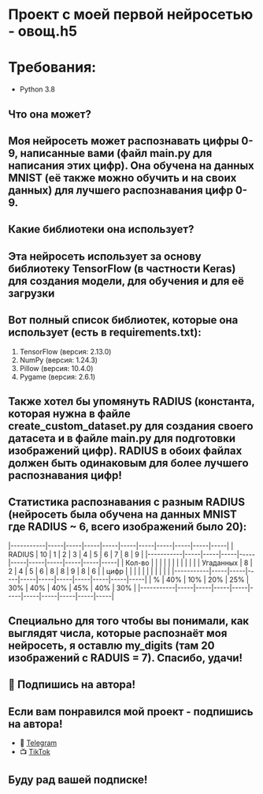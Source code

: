 # Проект с моей первой нейросетью - овощ.h5 

# Требования: 

- Python 3.8

## Что она может? 

## Моя нейросеть может распознавать цифры 0-9, написанные вами (файл main.py для написания этих цифр). Она обучена на данных MNIST (её также можно обучить и на своих данных) для лучшего распознавания цифр 0-9. 

## Какие библиотеки она использует?

## Эта нейросеть использует за основу библиотеку TensorFlow (в частности Keras) для создания модели, для обучения и для её загрузки 

## Вот полный список библиотек, которые она использует (есть в requirements.txt):

1. TensorFlow (версия: 2.13.0)
2. NumPy (версия: 1.24.3)
3. Pillow (версия: 10.4.0)
4. Pygame (версия: 2.6.1)

## Также хотел бы упомянуть RADIUS (константа, которая нужна в файле create_custom_dataset.py для создания своего датасета и в файле main.py для подготовки изображений цифр). RADIUS в обоих файлах должен быть одинаковым для более лучшего распознавания цифр! 

## Статистика распознавания с разным RADIUS (нейросеть была обучена на данных MNIST где RADIUS ~ 6, всего изображений было 20): 

|-----------|-----|-----|-----|-----|-----|-----|-----|-----|-----|-----|
|  RADIUS   | 10  |  1  |  2  |  3  |  4  |  5  |  6  |  7  |  8  |  9  |
|-----------|-----|-----|-----|-----|-----|-----|-----|-----|-----|-----|
|  Кол-во   |     |     |     |     |     |     |     |     |     |     |
| Угаданных |  8  |  2  |  4  |  5  |  6  |  8  |  8  |  9  |  8  |  6  |
|   цифр    |     |     |     |     |     |     |     |     |     |     | 
|-----------|-----|-----|-----|-----|-----|-----|-----|-----|-----|-----|
|     %     | 40% | 10% | 20% | 25% | 30% | 40% | 40% | 45% | 40% | 30% |
|-----------|-----|-----|-----|-----|-----|-----|-----|-----|-----|-----|

## Специально для того чтобы вы понимали, как выглядят числа, которые распознаёт моя нейросеть, я оставлю my_digits (там 20 изображений с RADUIS = 7). Спасибо, удачи! ##

## 📣 Подпишись на автора! 

## Если вам понравился мой проект - подпишись на автора!

- 💬 [Telegram](https://t.me/programmingbasicschan)
- 📺 [TikTok](https://tiktok.com/@code_basics)


## Буду рад вашей подписке!
